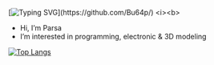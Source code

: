 [![Typing SVG](https://readme-typing-svg.herokuapp.com?color=35083B&background=3DE1FF4A&center=true&lines=This+is+Bu64p!)](https://github.com/Bu64p/)
<i><b>
- Hi, I’m Parsa
- I’m interested in programming, electronic & 3D modeling

</i></b>

[![Top Langs](https://github-readme-stats.vercel.app/api/top-langs/?username=bu64p&layout=compact&theme=tokyonight)](https://github.com/bu64p/bu64p)



